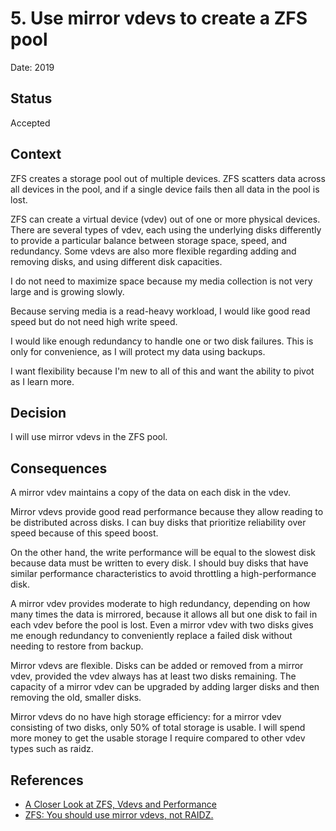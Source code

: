 # 5. Use mirror vdevs to create a ZFS pool

Date: 2019

## Status

Accepted

## Context

ZFS creates a storage pool out of multiple devices.
ZFS scatters data across all devices in the pool, and if a single device fails then all data in the pool is lost.

ZFS can create a virtual device (vdev) out of one or more physical devices.
There are several types of vdev,
each using the underlying disks differently to provide a particular balance between storage space, speed, and redundancy.
Some vdevs are also more flexible regarding adding and removing disks, and using different disk capacities.

I do not need to maximize space because my media collection is not very large and is growing slowly.

Because serving media is a read-heavy workload, I would like good read speed but do not need high write speed.

I would like enough redundancy to handle one or two disk failures.
This is only for convenience, as I will protect my data using backups.

I want flexibility because I'm new to all of this and want the ability to pivot as I learn more.

## Decision

I will use mirror vdevs in the ZFS pool.

## Consequences

A mirror vdev maintains a copy of the data on each disk in the vdev.

Mirror vdevs provide good read performance because they allow reading to be distributed across disks.
I can buy disks that prioritize reliability over speed because of this speed boost.

On the other hand, the write performance will be equal to the slowest disk because data must be written to every disk.
I should buy disks that have similar performance characteristics to avoid throttling a high-performance disk.

A mirror vdev provides moderate to high redundancy, depending on how many times the data is mirrored,
because it allows all but one disk to fail in each vdev before the pool is lost.
Even a mirror vdev with two disks gives me enough redundancy to conveniently replace a failed disk without needing to restore from backup.

Mirror vdevs are flexible.
Disks can be added or removed from a mirror vdev, provided the vdev always has at least two disks remaining.
The capacity of a mirror vdev can be upgraded by adding larger disks and then removing the old, smaller disks.

Mirror vdevs do no have high storage efficiency: for a mirror vdev consisting of two disks, only 50% of total storage is usable.
I will spend more money to get the usable storage I require compared to other vdev types such as raidz.

## References

- [A Closer Look at ZFS, Vdevs and Performance](https://constantin.glez.de/2010/06/04/a-closer-look-zfs-vdevs-and-performance/)
- [ZFS: You should use mirror vdevs, not RAIDZ.](https://jrs-s.net/2015/02/06/zfs-you-should-use-mirror-vdevs-not-raidz/)
